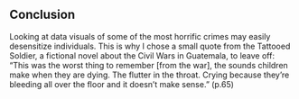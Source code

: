 ## Conclusion

Looking at data visuals of some of the most horrific crimes may easily
desensitize individuals. This is why I chose a small quote from the
Tattooed Soldier, a fictional novel about the Civil Wars in Guatemala,
to leave off: “This was the worst thing to remember \[from the war\],
the sounds children make when they are dying. The flutter in the throat.
Crying because they’re bleeding all over the floor and it doesn’t make
sense.” (p.65)
